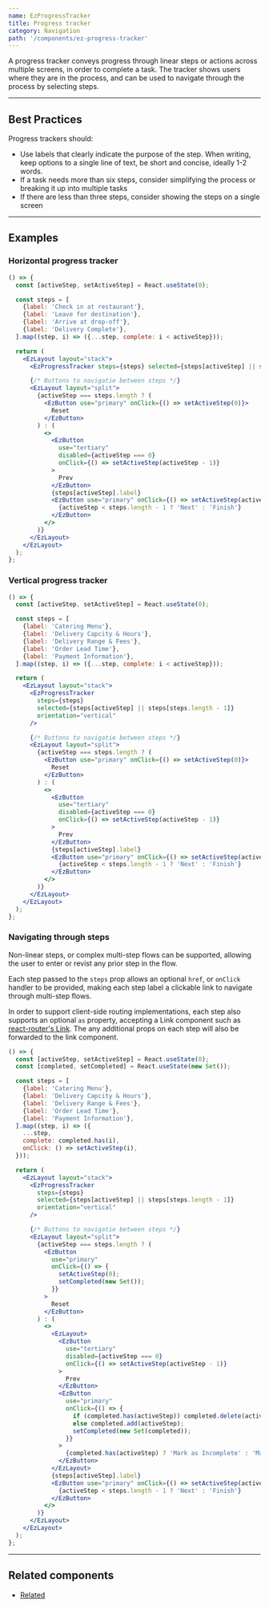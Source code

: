 ```yaml
---
name: EzProgressTracker
title: Progress tracker
category: Navigation
path: '/components/ez-progress-tracker'
---
```


A progress tracker conveys progress through linear steps or actions across multiple screens, in order to complete a task. The tracker shows users where they are in the process, and can be used to navigate through the process by selecting steps.

---

## Best Practices

Progress trackers should:

- Use labels that clearly indicate the purpose of the step. When writing, keep options to a single line of text, be short and concise, ideally 1-2 words.
- If a task needs more than six steps, consider simplifying the process or breaking it up into multiple tasks
- If there are less than three steps, consider showing the steps on a single screen

---

## Examples

### Horizontal progress tracker

```jsx
() => {
  const [activeStep, setActiveStep] = React.useState(0);

  const steps = [
    {label: 'Check in at restaurant'},
    {label: 'Leave for destination'},
    {label: 'Arrive at drop-off'},
    {label: 'Delivery Complete'},
  ].map((step, i) => ({...step, complete: i < activeStep}));

  return (
    <EzLayout layout="stack">
      <EzProgressTracker steps={steps} selected={steps[activeStep] || steps[steps.length - 1]} />

      {/* Buttons to navigatie between steps */}
      <EzLayout layout="split">
        {activeStep === steps.length ? (
          <EzButton use="primary" onClick={() => setActiveStep(0)}>
            Reset
          </EzButton>
        ) : (
          <>
            <EzButton
              use="tertiary"
              disabled={activeStep === 0}
              onClick={() => setActiveStep(activeStep - 1)}
            >
              Prev
            </EzButton>
            {steps[activeStep].label}
            <EzButton use="primary" onClick={() => setActiveStep(activeStep + 1)}>
              {activeStep < steps.length - 1 ? 'Next' : 'Finish'}
            </EzButton>
          </>
        )}
      </EzLayout>
    </EzLayout>
  );
};
```

### Vertical progress tracker

```jsx
() => {
  const [activeStep, setActiveStep] = React.useState(0);

  const steps = [
    {label: 'Catering Menu'},
    {label: 'Delivery Capcity & Hours'},
    {label: 'Delivery Range & Fees'},
    {label: 'Order Lead Time'},
    {label: 'Payment Information'},
  ].map((step, i) => ({...step, complete: i < activeStep}));

  return (
    <EzLayout layout="stack">
      <EzProgressTracker
        steps={steps}
        selected={steps[activeStep] || steps[steps.length - 1]}
        orientation="vertical"
      />

      {/* Buttons to navigatie between steps */}
      <EzLayout layout="split">
        {activeStep === steps.length ? (
          <EzButton use="primary" onClick={() => setActiveStep(0)}>
            Reset
          </EzButton>
        ) : (
          <>
            <EzButton
              use="tertiary"
              disabled={activeStep === 0}
              onClick={() => setActiveStep(activeStep - 1)}
            >
              Prev
            </EzButton>
            {steps[activeStep].label}
            <EzButton use="primary" onClick={() => setActiveStep(activeStep + 1)}>
              {activeStep < steps.length - 1 ? 'Next' : 'Finish'}
            </EzButton>
          </>
        )}
      </EzLayout>
    </EzLayout>
  );
};
```

### Navigating through steps

Non-linear steps, or complex multi-step flows can be supported, allowing the user to enter or revist any prior step in the flow.

Each step passed to the `steps` prop allows an optional `href`, or `onClick` handler to be provided, making each step label a clickable link to navigate through multi-step flows.

In order to support client-side routing implementations, each step also supports an optional `as` property, accepting a Link component such as [react-router's Link](https://reacttraining.com/react-router/web/api/Link). The any additional props on each step will also be forwarded to the link component.

```jsx
() => {
  const [activeStep, setActiveStep] = React.useState(0);
  const [completed, setCompleted] = React.useState(new Set());

  const steps = [
    {label: 'Catering Menu'},
    {label: 'Delivery Capcity & Hours'},
    {label: 'Delivery Range & Fees'},
    {label: 'Order Lead Time'},
    {label: 'Payment Information'},
  ].map((step, i) => ({
    ...step,
    complete: completed.has(i),
    onClick: () => setActiveStep(i),
  }));

  return (
    <EzLayout layout="stack">
      <EzProgressTracker
        steps={steps}
        selected={steps[activeStep] || steps[steps.length - 1]}
        orientation="vertical"
      />

      {/* Buttons to navigatie between steps */}
      <EzLayout layout="split">
        {activeStep === steps.length ? (
          <EzButton
            use="primary"
            onClick={() => {
              setActiveStep(0);
              setCompleted(new Set());
            }}
          >
            Reset
          </EzButton>
        ) : (
          <>
            <EzLayout>
              <EzButton
                use="tertiary"
                disabled={activeStep === 0}
                onClick={() => setActiveStep(activeStep - 1)}
              >
                Prev
              </EzButton>
              <EzButton
                use="primary"
                onClick={() => {
                  if (completed.has(activeStep)) completed.delete(activeStep);
                  else completed.add(activeStep);
                  setCompleted(new Set(completed));
                }}
              >
                {completed.has(activeStep) ? 'Mark as Incomplete' : 'Mark as Complete'}
              </EzButton>
            </EzLayout>
            {steps[activeStep].label}
            <EzButton use="primary" onClick={() => setActiveStep(activeStep + 1)}>
              {activeStep < steps.length - 1 ? 'Next' : 'Finish'}
            </EzButton>
          </>
        )}
      </EzLayout>
    </EzLayout>
  );
};
```

---

## Related components

- [Related](/components/ez-related)
